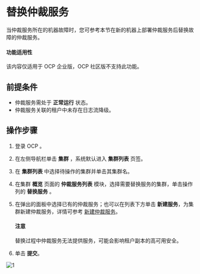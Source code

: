# 替换仲裁服务

当仲裁服务所在的机器故障时，您可参考本节在新的机器上部署仲裁服务后替换故障的仲裁服务。

<main id="notice" type='notice'>
<h4>功能适用性</h4>
<p>该内容仅适用于 OCP 企业版，OCP 社区版不支持此功能。</p>
</main>

## 前提条件

* 仲裁服务需处于 **正常运行** 状态。
* 仲裁服务关联的租户中未存在日志流降级。

## 操作步骤

1. 登录 OCP 。

2. 在左侧导航栏单击 **集群** ，系统默认进入 **集群列表** 页签。

3. 在 **集群列表** 中选择待操作的集群并单击其集群名。

4. 在集群 **概览** 页面的 **仲裁服务列表** 模块，选择需要替换服务的集群，单击操作列的 **替换服务** 。

5. 在弹出的面板中选择已有的仲裁服务；也可以在列表下方单击 **新建服务**，为集群新建仲裁服务，详情可参考 [新建仲裁服务](200.create-arbitration-services.md)。

    <main id="notice" type='notice'>
    <h4>注意</h4>
    <p>替换过程中仲裁服务无法提供服务，可能会影响租户副本的高可用安全。</p>
    </main>

6. 单击 **提交**。

![1](https://obbusiness-private.oss-cn-shanghai.aliyuncs.com/doc/img/ocp/410/%E4%BB%B2%E8%A3%81-%E6%9B%BF%E6%8D%A2%E6%9C%8D%E5%8A%A1.png)
